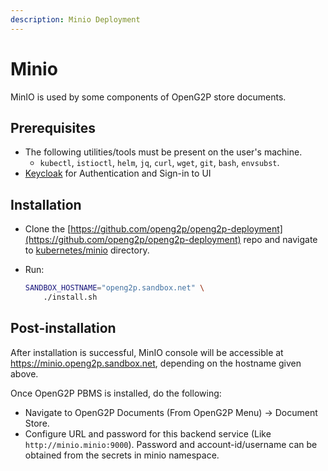 ```yaml
---
description: Minio Deployment
---
```


# Minio

MinIO is used by some components of OpenG2P store documents.

## Prerequisites

* The following utilities/tools must be present on the user's machine.
  * `kubectl`, `istioctl`, `helm`, `jq`, `curl`, `wget`, `git`, `bash`, `envsubst`.
* [Keycloak](keycloak.md) for Authentication and Sign-in to UI

## Installation

* Clone the [https://github.com/openg2p/openg2p-deployment](https://github.com/openg2p/openg2p-deployment) repo and navigate to [kubernetes/minio](https://github.com/OpenG2P/openg2p-deployment/tree/main/kubernetes/minio) directory.
*   Run:

    ```bash
    SANDBOX_HOSTNAME="openg2p.sandbox.net" \
        ./install.sh
    ```

## Post-installation

After installation is successful, MinIO console will be accessible at https://minio.openg2p.sandbox.net, depending on the hostname given above.

Once OpenG2P PBMS is installed, do the following:

* Navigate to OpenG2P Documents (From OpenG2P Menu) -> Document Store.
* Configure URL and password for this backend service (Like `http://minio.minio:9000`). Password and account-id/username can be obtained from the secrets in minio namespace.
